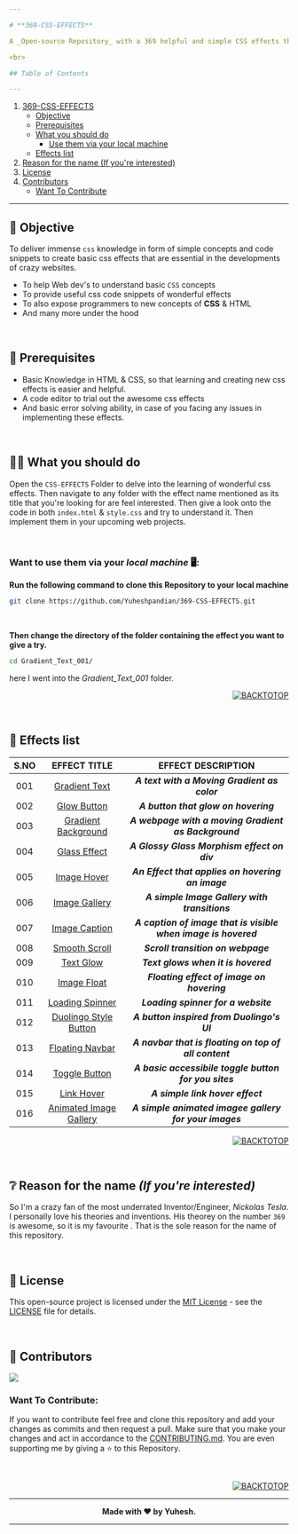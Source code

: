```yaml
---

# **369-CSS-EFFECTS**

A _Open-source Repository_ with a 369 helpful and simple CSS effects that helps beginners in learning Web Development and experimenting their knowledge in form of projects that benefit people. *369-CSS-EFFECTS's* main goal is to deliver useful and important CSS and HTML concepts to people in a easier way to infer. In simple words this Repository is a simple and conceptual `CSS` & `HTML` learning platform for emerging Web Dev's. This repository has some simple UIs and effect that we use often in our awesome sites.

<br>

## Table of Contents 

---
```

1. [369-CSS-EFFECTS](#369-css-effects)
   - [Objective](#-objective)
   - [Prerequisites](#-prerequisites)
   - [What you should do](#-what-you-should-do)
      - [Use them via your local machine](#want-to-use-them-via-your-local-machine-️)
   - [Effects list](#-effects-list)
2. [Reason for the name (If you're interested)](#-reason-for-the-name-if-youre-interested)
3. [License](#-license)
4. [Contributors](#-contributors)
   - [Want To Contribute](#want-to-contribute)
     
---


## 🎯 **Objective**

To deliver immense `css` knowledge in form of simple concepts and code snippets to create basic css effects that are essential in the developments of crazy websites.

- To help Web dev's to understand basic `CSS` concepts
- To provide useful css code snippets of wonderful effects
- To also expose programmers to new concepts of **CSS** & HTML
- And many more under the hood

<br>

## 📃 **Prerequisites**

- Basic Knowledge in HTML & CSS, so that learning and creating new css effects is easier and helpful.
- A code editor to trial out the awesome css effects
- And basic error solving ability, in case of you facing any issues in implementing these effects.

<br>

## 🫵🏻 **What you should do**

Open the `CSS-EFFECTS` Folder to delve into the learning of wonderful css effects. Then navigate to any folder with the effect name mentioned as its title that you're looking for are feel interested. Then give a look onto the code in both `index.html` & `style.css` and try to understand it. Then implement them in your upcoming web projects.

<br>

### Want to use them via your _local machine_ 🖥️:

**Run the following command to clone this Repository to your local machine**

```bash
git clone https://github.com/Yuheshpandian/369-CSS-EFFECTS.git
```

<br>


**Then change the directory of the folder containing the effect you want to give a try.**

```bash
cd Gradient_Text_001/
```

here I went into the _Gradient_Text_001_ folder.

<div align="right">

[![BACKTOTOP](https://img.shields.io/badge/%E2%87%A7%20Back%20To%20Top-8A2BE2?style=for-the-badge)](#369-css-effects)

</div>

<br>

## 📄 **Effects list**

<div align="center">

| **S.NO** | **EFFECT TITLE** | **EFFECT DESCRIPTION** |
| :---: | :------------------: | :------------:|
|  001  | [Gradient Text](CSS-EFFECTS/Gradient_Text_001/) | ***A text with a Moving Gradient as color***|
|  002  | [Glow Button](CSS-EFFECTS/Glow_Button_002/) | ***A button that glow on hovering*** |
|  003  | [Gradient Background](CSS-EFFECTS/Gradient_Background_003/) |  ***A webpage with a moving Gradient as Background*** |
|  004  | [Glass Effect](CSS-EFFECTS/Glass_Effect_004/) | ***A Glossy Glass Morphism effect on div*** |
|  005  | [Image Hover](CSS-EFFECTS/Image_Hover_005/) | ***An Effect that applies on hovering an image*** |
|  006  | [Image Gallery](CSS-EFFECTS/Image_gallery_006/) | ***A simple Image Gallery with transitions*** |
|  007  | [Image Caption](CSS-EFFECTS/Image_Caption_007/) | ***A caption of image that is visible when image is hovered*** |
|  008  | [Smooth Scroll](CSS-EFFECTS/Smooth_Scroll_008/) | ***Scroll transition on webpage*** |
|  009  | [Text Glow](CSS-EFFECTS/Text_Glow_009/) | ***Text glows when it is hovered*** |
|  010  | [Image Float](CSS-EFFECTS/Image_Float_010/) | ***Floating effect of image on hovering*** |
|  011  | [Loading Spinner](CSS-EFFECTS/Loading_Spinner_011/) | ***Loading spinner for a website*** |
|  012  | [Duolingo Style Button](CSS-EFFECTS/Douolingo_Style_Button_012/) | ***A button inspired from Duolingo's UI*** |
|  013  | [Floating Navbar](CSS-EFFECTS/Floating_Navbar_013/) | ***A navbar that is floating on top of all content*** |
|  014  | [Toggle Button](CSS-EFFECTS/Toggle_Button_014/) | ***A basic accessibile toggle button for you sites*** |
|  015  | [Link Hover](CSS-EFFECTS/Link_Hover_015/) | ***A simple link hover effect*** |
|  016  | [Animated Image Gallery](CSS-EFFECTS/Animated_Image_Gallery_016) | ***A simple animated imagee gallery for your images*** |

</div>

<div align="right">

[![BACKTOTOP](https://img.shields.io/badge/%E2%87%A7%20Back%20To%20Top-8A2BE2?style=for-the-badge)](#369-css-effects)

</div>


<br>

## ❔ **Reason for the name _(If you're interested)_**
So I'm a crazy fan of the most underrated Inventor/Engineer, *Nickolas Tesla*. I personally love his theories and inventions. His theorey on the number `369` is awesome, so it is my favourite . That is the sole reason for the name of this repository.

<br>

## 📜 **License**

This open-source project is licensed under the [MIT License](https://choosealicense.com/licenses/mit/) - see the [LICENSE](LICENSE) file for details.


<br>

## 🤝 **Contributors**

<a href="https://github.com/Yuheshpandian/369-CSS-EFFECTS/graphs/contributors">
  <img src="https://contrib.rocks/image?repo=Yuheshpandian/369-CSS-EFFECTS" />
</a>

### Want To Contribute:

If you want to contribute feel free and clone this repository and add your changes as commits and then request a pull. Make sure that you make your changes and act in accordance to the [CONTRIBUTING.md](CONTRIBUTING.md). You are even supporting me by giving a ⭐ to this Repository.

<br>

<div align="right">

[![BACKTOTOP](https://img.shields.io/badge/%E2%87%A7%20Back%20To%20Top-8A2BE2?style=for-the-badge)](#369-css-effects)

</div>

---

<div align="center">

**Made with ❤️ by **Yuhesh**.**

</div>

---
